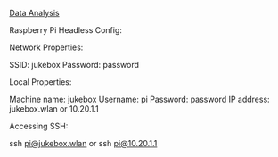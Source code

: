 [Data Analysis](https://docs.google.com/spreadsheets/d/e/2PACX-1vStT4NREfGkwKMStpEa-o5KIhCR4csvJbEJOUgUzh9qBbeKldrRmfz80WkBd-7bUAp2Ha5q7MHIafhW/pubhtml?gid=0&single=true)



Raspberry Pi Headless Config:

Network Properties:

SSID: jukebox 
Password: password

Local Properties:

Machine name: jukebox 
Username: pi 
Password: password
IP address: jukebox.wlan or 10.20.1.1

Accessing SSH:

ssh pi@jukebox.wlan or ssh pi@10.20.1.1
